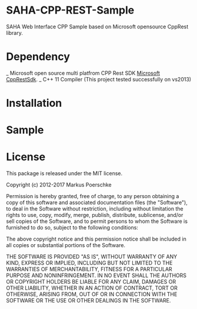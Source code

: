 # SAHA-CPP-REST-Sample
SAHA Web Interface CPP Sample based on Microsoft opensource CppRest library.

# Dependency
_ Microsoft open source multi platfrom CPP Rest SDK  [Microsoft CppRestSdk](https://github.com/Microsoft/cpprestsdk).
_ C++ 11 Compiler (This project tested successfully on vs2013)

# Installation


# Sample


# License
This package is released under the MIT license.

Copyright (c) 2012-2017 Markus Poerschke

Permission is hereby granted, free of charge, to any person obtaining a copy of this software and associated documentation files (the "Software"), to deal in the Software without restriction, including without limitation the rights to use, copy, modify, merge, publish, distribute, sublicense, and/or sell copies of the Software, and to permit persons to whom the Software is furnished to do so, subject to the following conditions:

The above copyright notice and this permission notice shall be included in all copies or substantial portions of the Software.

THE SOFTWARE IS PROVIDED "AS IS", WITHOUT WARRANTY OF ANY KIND, EXPRESS OR IMPLIED, INCLUDING BUT NOT LIMITED TO THE WARRANTIES OF MERCHANTABILITY, FITNESS FOR A PARTICULAR PURPOSE AND NONINFRINGEMENT. IN NO EVENT SHALL THE AUTHORS OR COPYRIGHT HOLDERS BE LIABLE FOR ANY CLAIM, DAMAGES OR OTHER LIABILITY, WHETHER IN AN ACTION OF CONTRACT, TORT OR OTHERWISE, ARISING FROM, OUT OF OR IN CONNECTION WITH THE SOFTWARE OR THE USE OR OTHER DEALINGS IN THE SOFTWARE.

